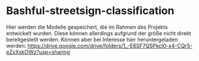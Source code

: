# Bashful-streetsign-classification
Hier werden die Modelle gespeichert, die im Rahmen des Projekts entwickelt wurden. Diese können allerdings aufgrund der größe nicht direkt bereitgestellt werden. Können aber bei Interesse hier heruntergeladen werden: https://drive.google.com/drive/folders/1_-E6SF7Q5PkcI0-x4-CQr5-eZxXskOWz?usp=sharing
